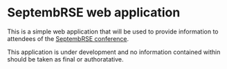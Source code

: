 # SeptembRSE web application

This is a simple web application that will be used to provide
information to attendees of the
[SeptembRSE conference](https://septembrse.society-rse.org).

This application is under development and no information contained
within should be taken as final or authoratative.
